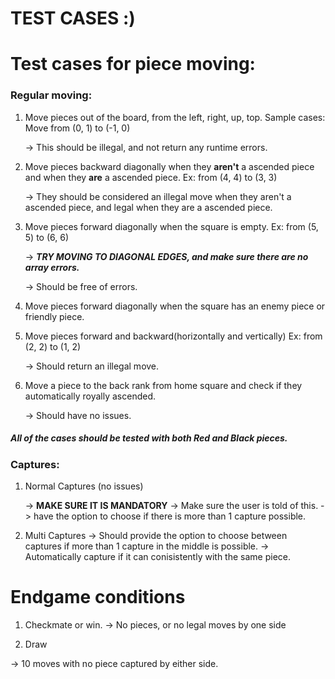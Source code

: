 # TEST CASES :)

# Test cases for piece moving: 

### Regular moving:

1. Move pieces out of the board, from the left, right, up, top. Sample cases: Move from (0, 1) to (-1, 0)
      
 	-> This should be illegal, and not return any runtime errors. 
      
2. Move pieces backward diagonally when they **aren't** a ascended piece and when they **are** a ascended piece. Ex: from (4, 4) to (3, 3)
      
	-> They should be considered an illegal move when they aren't a ascended piece, and legal when they are a ascended piece.
3. Move pieces forward diagonally when the square is empty. Ex: from (5, 5) to (6, 6)

	-> ***TRY MOVING TO DIAGONAL EDGES, and make sure there are no array errors.***
      
 	-> Should be free of errors.
4. Move pieces forward diagonally when the square has an enemy piece or friendly piece. 
	
4. Move pieces forward and backward(horizontally and vertically) Ex: from (2, 2) to (1, 2)

	-> Should return an illegal move. 

5. Move a piece to the back rank from home square and check if they automatically royally ascended. 

	-> Should have no issues. 
	
##### All of the cases should be tested with both Red and Black pieces.

### Captures:

1. Normal Captures (no issues)

	-> **MAKE SURE IT IS MANDATORY**
	-> Make sure the user is told of this.
	-> have the option to choose if there is more than 1 capture possible.
	
3. Multi Captures
	-> Should provide the option to choose between captures if more than 1 capture in the middle is possible.
	-> Automatically capture if it can conisistently with the same piece.
	
# Endgame conditions
1. Checkmate or win. 
-> No pieces, or no legal moves by one side

2. Draw

-> 10 moves with no piece captured by either side.


